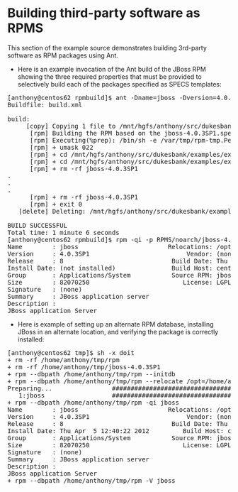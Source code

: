 Building third-party software as RPMS
=====================================

This section of the example source demonstrates building 3rd-party software as RPM packages using Ant.

* Here is an example invocation of the Ant build of the JBoss RPM showing the three required properties that must be provided to selectively build each of the packages specified as SPECS templates:

<pre>
[anthony@centos62 rpmbuild]$ ant -Dname=jboss -Dversion=4.0.3SP1 -Drelease=8
Buildfile: build.xml

build:
     [copy] Copying 1 file to /mnt/hgfs/anthony/src/dukesbank/examples/example2/src/rpmbuild/SPECS
      [rpm] Building the RPM based on the jboss-4.0.3SP1.spec file
      [rpm] Executing(%prep): /bin/sh -e /var/tmp/rpm-tmp.Pe6W45
      [rpm] + umask 022
      [rpm] + cd /mnt/hgfs/anthony/src/dukesbank/examples/example2/src/rpmbuild/BUILD
      [rpm] + cd /mnt/hgfs/anthony/src/dukesbank/examples/example2/src/rpmbuild/BUILD
      [rpm] + rm -rf jboss-4.0.3SP1
.
.
.
      [rpm] + rm -rf jboss-4.0.3SP1
      [rpm] + exit 0
   [delete] Deleting: /mnt/hgfs/anthony/src/dukesbank/examples/example2/src/rpmbuild/SPECS/jboss-4.0.3SP1.spec

BUILD SUCCESSFUL
Total time: 1 minute 6 seconds
[anthony@centos62 rpmbuild]$ rpm -qi -p RPMS/noarch/jboss-4.0.3SP1-8.noarch.rpm 
Name        : jboss                        Relocations: /opt 
Version     : 4.0.3SP1                          Vendor: (none)
Release     : 8                             Build Date: Thu Apr  5 12:23:45 2012
Install Date: (not installed)               Build Host: centos62.localdomain
Group       : Applications/System           Source RPM: jboss-4.0.3SP1-8.src.rpm
Size        : 82070250                         License: LGPL
Signature   : (none)
Summary     : JBoss application server
Description :
JBoss application Server
</pre>

* Here is example of setting up an alternate RPM database, installing JBoss in an alternate location, and verifying the package is correctly installed:

<pre>
[anthony@centos62 tmp]$ sh -x doit 
+ rm -rf /home/anthony/tmp/rpm
+ rm -rf /home/anthony/tmp/jboss-4.0.3SP1
+ rpm --dbpath /home/anthony/tmp/rpm --initdb
+ rpm --dbpath /home/anthony/tmp/rpm --relocate /opt=/home/anthony/tmp -Uvh /home/anthony/src/dukesbank/examples/example2/src/rpmbuild/RPMS/noarch/jboss-4.0.3SP1-8.noarch.rpm
Preparing...                ########################################### [100%]
   1:jboss                  ########################################### [100%]
+ rpm --dbpath /home/anthony/tmp/rpm -qi jboss
Name        : jboss                        Relocations: /opt 
Version     : 4.0.3SP1                          Vendor: (none)
Release     : 8                             Build Date: Thu Apr  5 12:23:45 2012
Install Date: Thu Apr  5 12:40:22 2012         Build Host: centos62.localdomain
Group       : Applications/System           Source RPM: jboss-4.0.3SP1-8.src.rpm
Size        : 82070250                         License: LGPL
Signature   : (none)
Summary     : JBoss application server
Description :
JBoss application Server
+ rpm --dbpath /home/anthony/tmp/rpm -V jboss
</pre>
